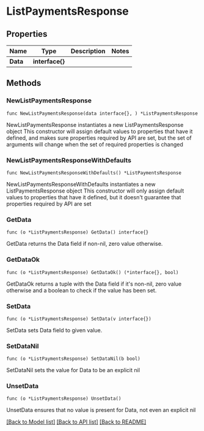 # ListPaymentsResponse

## Properties

Name | Type | Description | Notes
------------ | ------------- | ------------- | -------------
**Data** | **interface{}** |  |

## Methods

### NewListPaymentsResponse

`func NewListPaymentsResponse(data interface{}, ) *ListPaymentsResponse`

NewListPaymentsResponse instantiates a new ListPaymentsResponse object
This constructor will assign default values to properties that have it defined,
and makes sure properties required by API are set, but the set of arguments
will change when the set of required properties is changed

### NewListPaymentsResponseWithDefaults

`func NewListPaymentsResponseWithDefaults() *ListPaymentsResponse`

NewListPaymentsResponseWithDefaults instantiates a new ListPaymentsResponse object
This constructor will only assign default values to properties that have it defined,
but it doesn't guarantee that properties required by API are set

### GetData

`func (o *ListPaymentsResponse) GetData() interface{}`

GetData returns the Data field if non-nil, zero value otherwise.

### GetDataOk

`func (o *ListPaymentsResponse) GetDataOk() (*interface{}, bool)`

GetDataOk returns a tuple with the Data field if it's non-nil, zero value otherwise
and a boolean to check if the value has been set.

### SetData

`func (o *ListPaymentsResponse) SetData(v interface{})`

SetData sets Data field to given value.


### SetDataNil

`func (o *ListPaymentsResponse) SetDataNil(b bool)`

 SetDataNil sets the value for Data to be an explicit nil

### UnsetData
`func (o *ListPaymentsResponse) UnsetData()`

UnsetData ensures that no value is present for Data, not even an explicit nil

[[Back to Model list]](../README.md#documentation-for-models) [[Back to API list]](../README.md#documentation-for-api-endpoints) [[Back to README]](../README.md)
